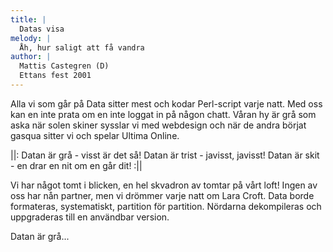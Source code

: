 ```yaml
---
title: |
  Datas visa
melody: |
  Åh, hur saligt att få vandra
author: |
  Mattis Castegren (D)
  Ettans fest 2001
---
```

Alla vi som går på Data
sitter mest och kodar Perl-script varje natt.
Med oss kan en inte prata
om en inte loggat in på någon chatt.
Våran hy är grå som aska
när solen skiner sysslar vi med webdesign
och när de andra börjat gasqua
sitter vi och spelar Ultima Online.

||: Datan är grå - visst är det så!
Datan är trist - javisst, javisst!
Datan är skit - en drar en nit
om en går dit! :||

Vi har något tomt i blicken,
en hel skvadron av tomtar på vårt loft!
Ingen av oss har nån partner,
men vi drömmer varje natt om Lara Croft.
Data borde formateras,
systematiskt, partition för partition.
Nördarna dekompileras
och uppgraderas till en användbar version.

Datan är grå...